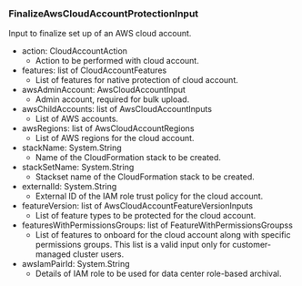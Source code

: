 ### FinalizeAwsCloudAccountProtectionInput
Input to finalize set up of an AWS cloud account.

- action: CloudAccountAction
  - Action to be performed with cloud account.
- features: list of CloudAccountFeatures
  - List of features for native protection of cloud account.
- awsAdminAccount: AwsCloudAccountInput
  - Admin account, required for bulk upload.
- awsChildAccounts: list of AwsCloudAccountInputs
  - List of AWS accounts.
- awsRegions: list of AwsCloudAccountRegions
  - List of AWS regions for the cloud account.
- stackName: System.String
  - Name of the CloudFormation stack to be created.
- stackSetName: System.String
  - Stackset name of the CloudFormation stack to be created.
- externalId: System.String
  - External ID of the IAM role trust policy for the cloud account.
- featureVersion: list of AwsCloudAccountFeatureVersionInputs
  - List of feature types to be protected for the cloud account.
- featuresWithPermissionsGroups: list of FeatureWithPermissionsGroupss
  - List of features to onboard for the cloud account along with specific permissions groups. This list is a valid input only for customer-managed cluster users.
- awsIamPairId: System.String
  - Details of IAM role to be used for data center role-based archival.
